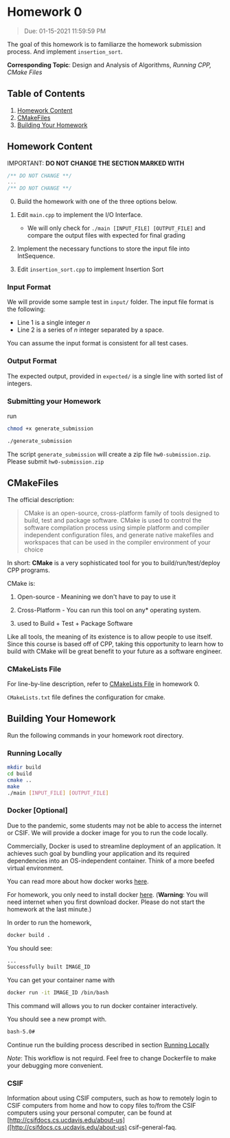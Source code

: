 # Homework 0

> Due: 01-15-2021 11:59:59 PM

The goal of this homework is to familiarze the homework submission process.
And implement `insertion_sort`.

**Corresponding Topic**: Design and Analysis of Algorithms, _Running CPP, CMake Files_

## Table of Contents

1. [Homework Content](<#Homework\ Content>)
2. [CMakeFiles](#CMakeFiles)
3. [Building Your Homework](<#Building\ Your\ Homework>)

## Homework Content

IMPORTANT: **DO NOT CHANGE THE SECTION MARKED WITH**

```cpp
/** DO NOT CHANGE **/
...
/** DO NOT CHANGE **/
```

0. Build the homework with one of the three options below.

1. Edit `main.cpp` to implement the I/O Interface.

   - We will only check for `./main [INPUT_FILE] [OUTPUT_FILE]`
     and compare the output files with expected for final grading

2. Implement the necessary functions to store the input file
   into IntSequence.

3. Edit `insertion_sort.cpp` to implement Insertion Sort

### Input Format

We will provide some sample test in `input/` folder. The input file format
is the following:

- Line 1 is a single integer $n$
- Line 2 is a series of $n$ integer separated by a space.

You can assume the input format is consistent for all test cases.

### Output Format

The expected output, provided in `expected/` is a single line with sorted list of integers.

### Submitting your Homework

run

```bash
chmod +x generate_submission

./generate_submission
```

The script `generate_submission` will create a zip file `hw0-submission.zip`.
Please submit `hw0-submission.zip`

## CMakeFiles

The official description:

> CMake is an open-source, cross-platform family of tools designed to build, test and package software. CMake is used to control the software compilation process using simple platform and compiler independent configuration files, and generate native makefiles and workspaces that can be used in the compiler environment of your choice

In short: **CMake** is a very sophisticated tool for you to build/run/test/deploy CPP programs.

CMake is:

1. Open-source - Meanining we don't have to pay to use it

2. Cross-Platform - You can run this tool on any\* operating system.

3. used to Build + Test + Package Software

Like all tools, the meaning of its existence is to allow people to use itself. Since this course is based off of CPP, taking this opportunity to learn how to build with CMake will be great benefit to your future as a software engineer.

### CMakeLists File

For line-by-line description, refer to [CMakeLists File](./CMakeLists.txt) in homework 0.

`CMakeLists.txt` file defines the configuration for cmake.

## Building Your Homework

Run the following commands in your homework root directory.

### Running Locally

```bash
mkdir build
cd build
cmake ..
make
./main [INPUT_FILE] [OUTPUT_FILE]
```

### Docker [Optional]

Due to the pandemic, some students may not be able to access the internet
or CSIF. We will provide a docker image for you to run the code locally.

Commercially, Docker is used to streamline deployment of an application. It achieves such goal by bundling your application and its required dependencies into an OS-independent container. Think of a more beefed virtual environment.

You can read more about how docker works [here](<https://en.wikipedia.org/wiki/Docker_(software)>).

For homework, you only need to install docker [here](https://docs.docker.com/engine/install/). (**Warning**: You will need internet when you first download docker. Please do not start the homework at the last minute.)

In order to run the homework,

```bash
docker build .
```

You should see:

```bash
...
Successfully built IMAGE_ID
```

You can get your container name with

```bash
docker run -it IMAGE_ID /bin/bash
```

This command will allows you to run docker container interactively. 

You should see a new prompt with.

```bash
bash-5.0#
```

Continue run the building process described in section [Running Locally](<Running\ Locally>)

*Note*: This workflow is not requird.  Feel free to change Dockerfile to make your debugging more convenient.

### CSIF

Information about using CSIF computers, such as how to remotely login to CSIF
computers from home and how to copy files to/from the CSIF computers using your
personal computer, can be found at [http://csifdocs.cs.ucdavis.edu/about-us]([http://csifdocs.cs.ucdavis.edu/about-us)
csif-general-faq.
